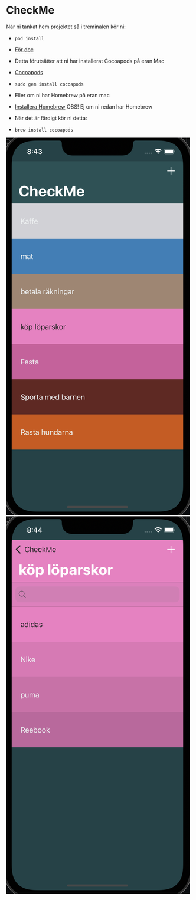 # CheckMe




När ni tankat hem projektet så i treminalen kör ni:
- `pod install`  
- [För doc](https://guides.cocoapods.org/using/pod-install-vs-update.html)

- Detta förutsätter att ni har installerat Cocoapods på eran Mac
- [Cocoapods](https://guides.cocoapods.org/using/getting-started.html)
- `sudo gem install cocoapods`

- Eller om ni har Homebrew på eran mac
- [Installera Homebrew](https://brew.sh) OBS! Ej om ni redan har Homebrew
- När det är färdigt kör ni detta:
- `brew install cocoapods`

![Startsida](Startsida.png) 
![Kategorisida](Kategorisida.png)
